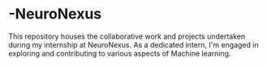 # -NeuroNexus
This repository houses the collaborative work and projects undertaken during my internship at NeuroNexus. As a dedicated intern, I'm engaged in exploring and contributing to various aspects of Machine learning.
